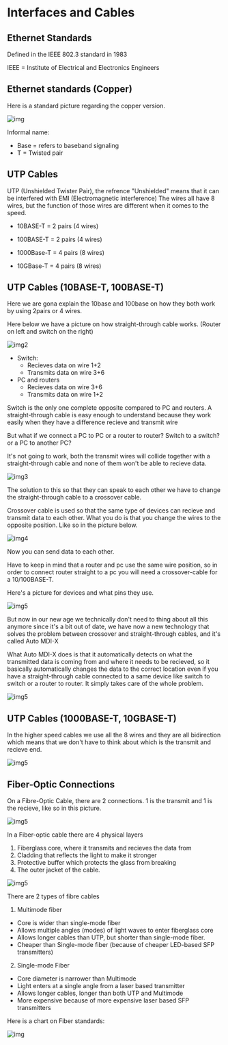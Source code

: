 <h1>Interfaces and Cables</h1>

<h2>Ethernet Standards</h2>
    
 Defined in the IEEE 802.3 standard in 1983

 IEEE = Institute of Electrical and Electronics Engineers

<h2>Ethernet standards (Copper)</h2>

 Here is a standard picture regarding the copper version.

![img](/CCNA/Study%20notes/Interfaces%20and%20Cables/Pictures/Pic1.png)

Informal name:
 - Base = refers to baseband signaling
 - T = Twisted pair

<h2>UTP Cables</h2>
 
UTP (Unshielded Twister Pair), the refrence "Unshielded" means that it can be interfered with EMI (Electromagnetic interference) 
The wires all have 8 wires, but the function of those wires are different when it comes to the speed.
- 10BASE-T = 2 pairs (4 wires)
- 100BASE-T = 2 pairs (4 wires)

- 1000Base-T = 4 pairs (8 wires)
- 10GBase-T = 4 pairs (8 wires)

<h2>UTP Cables (10BASE-T, 100BASE-T)</h2>

Here we are gona explain the 10base and 100base on how they both work by using 2pairs or 4 wires.

Here below we have a picture on how straight-through cable works.
(Router on left and switch on the right)

![img2](/CCNA/Study%20notes/Interfaces%20and%20Cables/Pictures/pic2.png)


 - Switch:
     - Recieves data on wire 1+2
     - Transmits data on wire 3+6
 - PC and routers
     - Recieves data on wire 3+6
     - Transmits data on wire 1+2

Switch is the only one complete opposite compared to PC and routers.
A straight-through cable is easy enough to understand because they work easily when they have a difference recieve and transmit wire

But what if we connect a PC to PC or a router to router? Switch to a switch? or a PC to another PC?

It's not going to work, both the transmit wires will collide together with a straight-through cable and none of them won't be able to recieve data.

![img3](/CCNA/Study%20notes/Interfaces%20and%20Cables/Pictures/pic3.png)

The solution to this so that they can speak to each other we have to change the straight-through cable to a crossover cable.

Crossover cable is used so that the same type of devices can recieve and transmit data to each other.
What you do is that you change the wires to the opposite position. Like so in the picture below.

![img4](/CCNA/Study%20notes/Interfaces%20and%20Cables/Pictures/pic4.png)

Now you can send data to each other.

Have to keep in mind that a router and pc use the same wire position, so in order to connect router straight to a pc you will need a crossover-cable for a 10/100BASE-T.

Here's a picture for devices and what pins they use.

![img5](/CCNA/Study%20notes/Interfaces%20and%20Cables/Pictures/pic5.png)

But now in our new age we technically don't need to thing about all this anymore since it's a bit out of date, we have now a new technology that solves the problem between crossover and straight-through cables, and it's called Auto MDI-X

What Auto MDI-X does is that it automatically detects on what the transmitted data is coming from and where it needs to be recieved, so it basically automatically changes the data to the correct location even if you have a straight-through cable connected to a same device like switch to switch or a router to router. It simply takes care of the whole problem.

![img5](/CCNA/Study%20notes/Interfaces%20and%20Cables/Pictures/pic6.png)

<h2>UTP Cables (1000BASE-T, 10GBASE-T)</h2>

In the higher speed cables we use all the 8 wires and they are all bidirection which means that we don't have to think about which is the transmit and recieve end.

![img5](/CCNA/Study%20notes/Interfaces%20and%20Cables/Pictures/pic7.png)

<h2>Fiber-Optic Connections</h2>

On a Fibre-Optic Cable, there are 2 connections. 1 is the transmit and 1 is the recieve, like so in this picture.

![img5](/CCNA/Study%20notes/Interfaces%20and%20Cables/Pictures/pic8.png)

In a Fiber-optic cable there are 4 physical layers
1. Fiberglass core, where it transmits and recieves the data from
2. Cladding that reflects the light to make it stronger
3. Protective buffer which protects the glass from breaking 
4. The outer jacket of the cable.

![img5](/CCNA/Study%20notes/Interfaces%20and%20Cables/Pictures/pic9.png)

There are 2 types of fibre cables
1. Multimode fiber
 - Core is wider than single-mode fiber
 - Allows multiple angles (modes) of light waves to enter fiberglass core
 - Allows longer cables than UTP, but shorter than single-mode fiber.
 - Cheaper than Single-mode  fiber (because of cheaper LED-based SFP transmitters)
2. Single-mode Fiber
 - Core diameter is narrower than Multimode
 - Light enters at a single angle from a laser based transmitter
 - Allows longer cables, longer than both UTP and Multimode
 - More expensive because of more expensive laser based SFP transmitters

 Here is a chart on Fiber standards:

![img](/CCNA/Study%20notes/Interfaces%20and%20Cables/Pictures/pic10.png)
